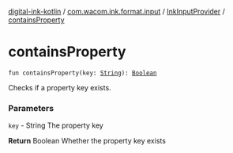 [digital-ink-kotlin](../../index.md) / [com.wacom.ink.format.input](../index.md) / [InkInputProvider](index.md) / [containsProperty](./contains-property.md)

# containsProperty

`fun containsProperty(key: `[`String`](https://kotlinlang.org/api/latest/jvm/stdlib/kotlin/-string/index.html)`): `[`Boolean`](https://kotlinlang.org/api/latest/jvm/stdlib/kotlin/-boolean/index.html)

Checks if a property key exists.

### Parameters

`key` - String The property key

**Return**
Boolean Whether the property key exists

